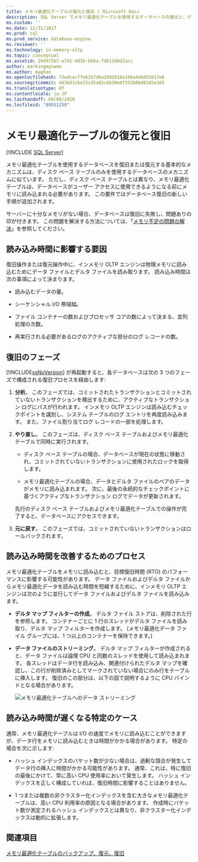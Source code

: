```yaml
---
title: メモリ最適化テーブルの復元と復旧 | Microsoft Docs
description: SQL Server でメモリ最適化テーブルを使用するデータベースの復元と、ディスクベース テーブルのみを使用するデータベースの復元の違いについて説明します。
ms.custom: ''
ms.date: 12/31/2017
ms.prod: sql
ms.prod_service: database-engine
ms.reviewer: ''
ms.technology: in-memory-oltp
ms.topic: conceptual
ms.assetid: 294975b7-e7d1-491b-b66a-fdb1100d2acc
author: markingmyname
ms.author: maghan
ms.openlocfilehash: 73edcacffe6267d6a2692018a106a4eb055817e6
ms.sourcegitcommit: dd36d1cbe32cd5a65c6638e8f252b0bd8145e165
ms.translationtype: HT
ms.contentlocale: ja-JP
ms.lasthandoff: 09/08/2020
ms.locfileid: "89551258"
---
```

# <a name="restore-and-recovery-of-memory-optimized-tables"></a>メモリ最適化テーブルの復元と復旧
 [!INCLUDE [SQL Server](../../includes/applies-to-version/sqlserver.md)]

メモリ最適化テーブルを使用するデータベースを復旧または復元する基本的なメカニズムは、ディスク ベース テーブルのみを使用するデータベースのメカニズムに似ています。 ただし、ディスク ベース テーブルとは異なり、メモリ最適化テーブルは、データベースがユーザー アクセスに使用できるようになる前にメモリに読み込まれる必要があります。 この要件ではデータベース復旧の新しい手順が追加されます。  
  
サーバーに十分なメモリがない場合、データベースは復旧に失敗し、問題ありの印が付きます。 この問題を解決する方法については、「[メモリ不足の問題の解決](resolve-out-of-memory-issues.md)」を参照してください。 
  
## <a name="factors-that-affect-load-time"></a>読み込み時間に影響する要因
復旧操作または復元操作中に、インメモリ OLTP エンジンは物理メモリに読み込むためにデータ ファイルとデルタ ファイルを読み取ります。 読み込み時間は次の事項によって決まります。  
  
-   読み込むデータの量。  
  
-   シーケンシャル I/O 帯域幅。  
  
-   ファイル コンテナーの数およびプロセッサ コアの数によって決まる、並列処理の次数。  
  
-   再実行される必要があるログのアクティブな部分のログ レコードの数。  

## <a name="phases-of-recovery"></a>復旧のフェーズ
[!INCLUDE[ssNoVersion](../../includes/ssnoversion-md.md)] が再起動すると、各データベースは次の 3 つのフェーズで構成される復旧プロセスを経由します:  
  
1.  **分析**。 このフェーズでは、コミットされたトランザクションとコミットされていないトランザクションを検出するために、アクティブなトランザクション ログにパスが行われます。 インメモリ OLTP エンジンは読み込むチェックポイントを識別し、システム テーブルのログ エントリを再度読み込みます。 また、ファイル割り当てログ レコードの一部を処理します。  
  
2.  **やり直し**。 このフェーズは、ディスク ベース テーブルおよびメモリ最適化テーブルで同時に実行されます。  
  
    - ディスク ベース テーブルの場合、データベースが現在の状態に移動され、コミットされていないトランザクションに使用されたロックを取得します。  
  
    - メモリ最適化テーブルの場合、データとデルタ ファイルのペアのデータがメモリに読み込まれます。 次に、最後の永続的なチェックポイントに基づくアクティブなトランザクション ログでデータが更新されます。  
  
    先行のディスク ベース テーブルおよびメモリ最適化テーブルでの操作が完了すると、データベースにアクセスできます。  
  
3.  **元に戻す**。 このフェーズでは、コミットされていないトランザクションはロールバックされます。  

## <a name="process-for-improving-load-time"></a>読み込み時間を改善するためのプロセス
メモリ最適化テーブルをメモリに読み込むと、目標復旧時間 (RTO) のパフォーマンスに影響する可能性があります。 データ ファイルおよびデルタ ファイルからメモリ最適化データを読み込む時間を短縮するために、インメモリ OLTP エンジンは次のように並行してデータ ファイルおよびデルタ ファイルを読み込みます。  
  
-   **デルタ マップ フィルターの作成**。 デルタ ファイル ストアは、削除された行を参照します。 コンテナーごとに 1 行のスレッドがデルタ ファイルを読み取り、デルタ マップ フィルターを作成します。 (メモリ最適化データ ファイル グループには、1 つ以上のコンテナーを保持できます。)  
  
-   **データ ファイルのストリーミング**。 デルタ マップ フィルターが作成されると、データ ファイルは論理 CPU と同数のスレッドを使用して読み込まれます。 各スレッドはデータ行を読み込み、関連付けられたデルタ マップを確認し、この行が削除済みとしてマークされていない場合にのみ行をテーブルに挿入します。 復旧のこの部分は、以下の図で説明するように CPU バインドとなる場合があります。  
  
    ![メモリ最適化テーブルへのデータ ストリーミング](../../relational-databases/in-memory-oltp/media/memory-optimized-tables.gif "メモリ最適化テーブルへのデータ ストリーミング")  
  
## <a name="specific-cases-of-slow-load-times"></a>読み込み時間が遅くなる特定のケース
通常、メモリ最適化テーブルは I/O の速度でメモリに読み込むことができますが、データ行をメモリに読み込むときは時間がかかる場合があります。 特定の場合を次に示します:  
  
-   ハッシュ インデックスのバケット数が少ない場合は、過剰な競合が発生してデータ行の挿入に時間がかかる可能性があります。 通常、これは、特に復旧の最後にかけて、常に高い CPU 使用率において発生します。 ハッシュ インデックスを正しく構成していれば、復旧時間に影響することはありません。  
  
-   1 つまたは複数の非クラスター化インデックスを含む大きなメモリ最適化テーブルは、高い CPU 利用率の原因となる場合があります。 作成時にバケット数が測定されるハッシュ インデックスとは異なり、非クラスター化インデックスは動的に拡張します。  
  
## <a name="see-also"></a>関連項目  
 [メモリ最適化テーブルのバックアップ、復元、復旧](https://msdn.microsoft.com/library/3f083347-0fbb-4b19-a6fb-1818d545e281)  
  
  
